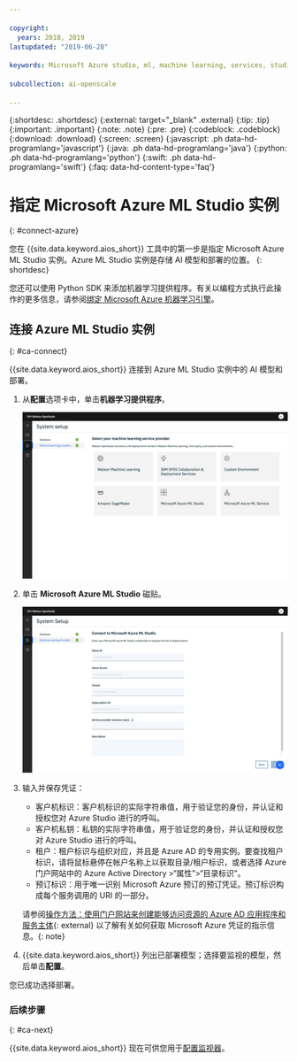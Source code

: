 ```yaml
---

copyright:
  years: 2018, 2019
lastupdated: "2019-06-28"

keywords: Microsoft Azure studio, ml, machine learning, services, studio

subcollection: ai-openscale

---
```


{:shortdesc: .shortdesc}
{:external: target="_blank" .external}
{:tip: .tip}
{:important: .important}
{:note: .note}
{:pre: .pre}
{:codeblock: .codeblock}
{:download: .download}
{:screen: .screen}
{:javascript: .ph data-hd-programlang='javascript'}
{:java: .ph data-hd-programlang='java'}
{:python: .ph data-hd-programlang='python'}
{:swift: .ph data-hd-programlang='swift'}
{:faq: data-hd-content-type='faq'}

# 指定 Microsoft Azure ML Studio 实例
{: #connect-azure}

您在 {{site.data.keyword.aios_short}} 工具中的第一步是指定 Microsoft Azure ML Studio 实例。Azure ML Studio 实例是存储 AI 模型和部署的位置。
{: shortdesc}

您还可以使用 Python SDK 来添加机器学习提供程序。有关以编程方式执行此操作的更多信息，请参阅[绑定 Microsoft Azure 机器学习引擎](/docs/services/ai-openscale?topic=ai-openscale-cml-connect#cml-azbind)。

## 连接 Azure ML Studio 实例
{: #ca-connect}

{{site.data.keyword.aios_short}} 连接到 Azure ML Studio 实例中的 AI 模型和部署。

1.  从**配置**选项卡中，单击**机器学习提供程序**。

    ![显示“选择机器学习服务提供程序”屏幕，其中包含受支持的机器学习引擎的磁贴](images/wos-machine-learning-providers-selection.png)

1.  单击 **Microsoft Azure ML Studio** 磁贴。

    ![输入 Azure ML Studio 凭证](images/connect-azure-cred.png)

1.  输入并保存凭证：

    - 客户机标识：客户机标识的实际字符串值，用于验证您的身份，并认证和授权您对 Azure Studio 进行的呼叫。
    - 客户机私钥：私钥的实际字符串值，用于验证您的身份，并认证和授权您对 Azure Studio 进行的呼叫。
    - 租户：租户标识与组织对应，并且是 Azure AD 的专用实例。要查找租户标识，请将鼠标悬停在帐户名称上以获取目录/租户标识，或者选择 Azure 门户网站中的 Azure Active Directory >“属性”>“目录标识”。
    - 预订标识：用于唯一识别 Microsoft Azure 预订的预订凭证。预订标识构成每个服务调用的 URI 的一部分。

    请参阅[操作方法：使用门户网站来创建能够访问资源的 Azure AD 应用程序和服务主体](https://docs.microsoft.com/en-us/azure/active-directory/develop/howto-create-service-principal-portal){: external} 以了解有关如何获取 Microsoft Azure 凭证的指示信息。{: note}

1.  {{site.data.keyword.aios_short}} 列出已部署模型；选择要监视的模型，然后单击**配置**。

您已成功选择部署。

### 后续步骤
{: #ca-next}

{{site.data.keyword.aios_short}} 现在可供您用于[配置监视器](/docs/services/ai-openscale?topic=ai-openscale-mo-config)。
